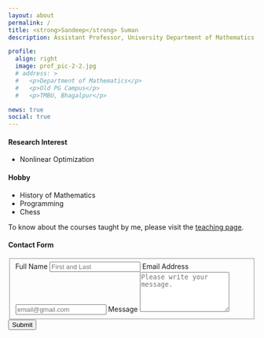 ```yaml
---
layout: about
permalink: /
title: <strong>Sandeep</strong> Suman
description: Assistant Professor, University Department of Mathematics, TMBU, Bhagalpur.

profile:
  align: right
  image: prof_pic-2-2.jpg
  # address: >
  #   <p>Department of Mathematics</p>
  #   <p>Old PG Campus</p>
  #   <p>TMBU, Bhagalpur</p>

news: true
social: true
---
```



#### Research Interest

- Nonlinear Optimization

#### Hobby

- History of Mathematics
- Programming
- Chess

To know about the courses taught by me, please visit the [teaching page](/teaching/).

#### Contact Form

<form id="fs-frm" name="simple-contact-form" accept-charset="utf-8" action="https://formspree.io/f/xleaozyd" method="post">
  <fieldset id="fs-frm-inputs">
    <label for="full-name">Full Name</label>
    <input type="text" name="name" id="full-name" placeholder="First and Last" required="">
    <label for="email-address">Email Address</label>
    <input type="email" name="_replyto" id="email-address" placeholder="email@gmail.com" required="">
    <label for="message">Message</label>
    <textarea rows="5" name="message" id="message" placeholder="Please write your message." required=""></textarea>
    <input type="hidden" name="_subject" id="email-subject" value="Contact Form Submission">
  </fieldset>
  <input type="submit" value="Submit">
</form>
